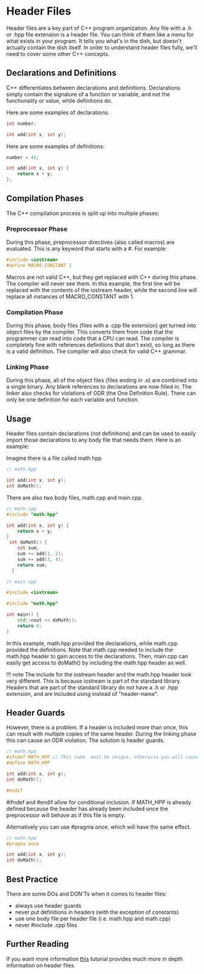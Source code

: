# Header Files

Header files are a key part of C++ program organization. Any file with a .h or .hpp file extension is a header file. You can think of them like a menu for what exists in your program. It tells you what's in the dish, but doesn't actually contain the dish itself. In order to understand header files fully, we'll need to cover some other C++ concepts.

## Declarations and Definitions

C++ differentiates between declarations and definitions. Declarations simply contain the signature of a function or variable, and not the functionality or value, while definitions do.

Here are some examples of declarations:

```cpp
int number;

int add(int x, int y);
```

Here are some examples of definitions:

```cpp
number = 42;

int add(int x, int y) {
    return x + y;
};
```

## Compilation Phases

The C++ compilation process is split up into multiple phases:

### Preprocessor Phase

During this phase, preprocessor directives (also called macros) are evaluated. This is any keyword that starts with a #. For example:

```cpp
#include <iostream>
#define MACRO_CONSTANT 1
```

Macros are not valid C++, but they get replaced with C++ during this phase. The compiler will never see them. In this example, the first line will be replaced with the contents of the iostream header, while the second line will replace all instances of MACRO_CONSTANT with 1.

<!--if I catch any of you using define macros for anything other than header guards there will be bloodshed-->

### Compilation Phase

During this phase, body files (files with a .cpp file extension) get turned into object files by the compiler. This converts them from code that the programmer can read into code that a CPU can read. The compiler is completely fine with references definitions that don't exist, so long as there is a valid definition. The compiler will also check for valid C++ grammar.

### Linking Phase

During this phase, all of the object files (files ending in .o) are combined into a single binary. Any blank references to declarations are now filled in. The linker also checks for violations of ODR (the One Definition Rule). There can only be one definition for each variable and function.

## Usage

Header files contain declarations (not definitions) and can be used to easily import those declarations to any body file that needs them. Here is an example:

Imagine there is a file called math.hpp

```cpp
// math.hpp

int add(int x, int y);
int doMath();
```

There are also two body files, math.cpp and main.cpp.

```cpp
// math.cpp
#include "math.hpp"

int add(int x, int y) {
    return x + y;
}
 int doMath() {
    int sum;
    sum += add(1, 2);
    sum += add(3, 4);
    return sum;
  }
```

```cpp
// main.cpp

#include <iostream>

#include "math.hpp"

int main() {
    std::cout << doMath();
    return 0;
}
```

In this example, math.hpp provided the declarations, while math.cpp provided the definitions. Note that math.cpp needed to include the math.hpp header to gain access to the declarations. Then, main.cpp can easily get access to doMath() by including the math.hpp header as well.

<!--prettier-ignore-->
!!! note
    The include for the iostream header and the math.hpp header look very different. This is because iostream is part of the standard library. Headers that are part of the standard library do not have a .h or .hpp extension, and are included using <header-name> instead of "header-name".

## Header Guards

However, there is a problem. If a header is included more than once, this can result with multiple copies of the same header. During the linking phase this can cause an ODR violation. The solution is header guards.

```cpp
// math.hpp
#ifndef MATH_HPP // This name  must be unique, otherwise you will cause other headers to be ignored
#define MATH_HPP

int add(int x, int y);
int doMath();

#endif
```

\#ifndef and #endif allow for conditional inclusion. If MATH_HPP is already defined because the header has already been included once the preprocessor will behave as if this file is empty.

Alternatively you can use #pragma once, which will have the same effect.

```cpp
// math.hpp
#pragma once

int add(int x, int y);
int doMath();
```

## Best Practice

There are some DOs and DON'Ts when it comes to header files:

-   always use header guards
-   never put definitions in headers (with the exception of constants)
-   use one body file per header file (i.e. math.hpp and math.cpp)
-   never #include .cpp files

## Further Reading

If you want more information [this](https://www.learncpp.com/cpp-tutorial/header-files/) tutorial provides much more in depth information on header files.
